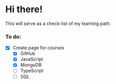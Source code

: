 # Hi there!

This will serve as a check-list of my learning path.

### To do:

- [X] Create page for courses
  - [X] GitHub
  - [X] JavaScript
  - [X] MongoDB
  - [ ] TypeScript
  - [ ] SQL
